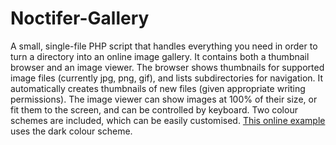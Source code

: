 # Noctifer-Gallery
A small, single-file PHP script that handles everything you need in order to turn a directory into an online image gallery. It contains both a thumbnail browser and an image viewer. The browser shows thumbnails for supported image files (currently jpg, png, gif), and lists subdirectories for navigation. It automatically creates thumbnails of new files (given appropriate writing permissions). The image viewer can show images at 100% of their size, or fit them to the screen, and can be controlled by keyboard. Two colour schemes are included, which can be easily customised. [This online example](http://files.noctifer.net/2014_california/) uses the dark colour scheme.
